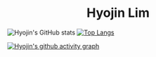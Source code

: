 <div align="center">
  <h1>Hyojin Lim</h1>
</div>

<div align="center">

</div>

<div align="center">
<!--![image](https://user-images.githubusercontent.com/111869216/190530426-a871fbfc-1b5e-4643-ae43-c554dbe31e79.png)-->

</div>

![Hyojin's GitHub stats](https://github-readme-stats.vercel.app/api?username=dinmoy&show_icons=true&theme=react)
[![Top Langs](https://github-readme-stats.vercel.app/api/top-langs/?username=dinmoy&layout=compact&theme=react)](https://github.com/dinmoy/github-readme-stats)

[![Hyojin's github activity graph](https://github-readme-activity-graph.cyclic.app/graph?username=dinmoy&theme=omni)](https://github.com/dinmoy/github-readme-activity-graph)


